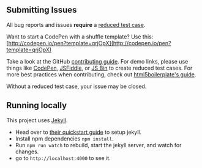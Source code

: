 ## Submitting Issues
All bug reports and issues **require** a [reduced test case](https://css-tricks.com/reduced-test-cases/).

Want to start a CodePen with a shuffle template? Use this: [http://codepen.io/pen?template=qrjOpX](http://codepen.io/pen?template=qrjOpX)

Take a look at the GitHub [contributing guide](https://guides.github.com/activities/contributing-to-open-source/index.html). For demo links, please use things like [CodePen](http://codepen.io/), [JSFiddle](https://jsfiddle.net/), or [JS Bin](https://jsbin.com/) to create reduced test cases. For more best practices when contributing, check out [html5boilerplate's guide](https://github.com/h5bp/html5-boilerplate/blob/master/CONTRIBUTING.md).

Without a reduced test case, your issue may be closed.

## Running locally
This project uses [Jekyll](https://jekyllrb.com/).
* Head over to [their quickstart guide](https://jekyllrb.com/docs/quickstart/) to setup jekyll.
* Install npm dependencies `npm install`.
* Run `npm run watch` to rebuild, start the jekyll server, and watch for changes.
* go to `http://localhost:4000` to see it.
